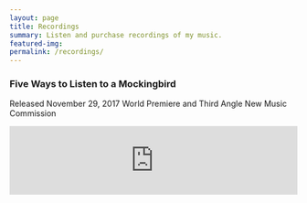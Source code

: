 ```yaml
---
layout: page
title: Recordings
summary: Listen and purchase recordings of my music.
featured-img: 
permalink: /recordings/
---
```


### Five Ways to Listen to a Mockingbird

Released November 29, 2017
World Premiere and Third Angle New Music Commission

<div class="wrap"><iframe style="border: 0; width: 100%; height: 120px;" src="https://bandcamp.com/EmbeddedPlayer/track=472703450/size=large/bgcol=ffffff/linkcol=0687f5/tracklist=false/artwork=small/transparent=true/" seamless><a href="http://thirdangle.bandcamp.com/track/five-ways-to-listen-to-a-mockingbird-by-andrew-stiefel">Five Ways to Listen to a Mockingbird by Andrew Stiefel by Third Angle New Music</a></iframe></div>